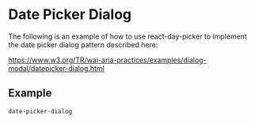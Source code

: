 # Date Picker Dialog

The following is an example of how to use react-day-picker to implement
the date picker dialog pattern described here:

https://www.w3.org/TR/wai-aria-practices/examples/dialog-modal/datepicker-dialog.html

## Example

```include
date-picker-dialog
```